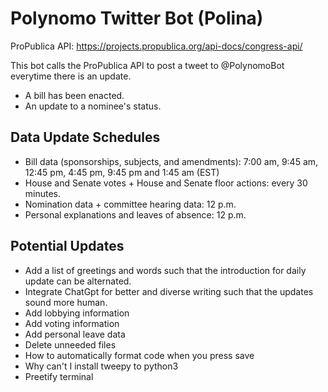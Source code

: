 # Polynomo Twitter Bot (Polina)

ProPublica API: https://projects.propublica.org/api-docs/congress-api/

This bot calls the ProPublica API to post a tweet to @PolynomoBot everytime there is an update.

- A bill has been enacted.
- An update to a nominee's status.

## Data Update Schedules

- Bill data (sponsorships, subjects, and amendments): 7:00 am, 9:45 am, 12:45 pm, 4:45 pm, 9:45 pm and 1:45 am (EST)
- House and Senate votes + House and Senate floor actions: every 30 minutes.
- Nomination data + committee hearing data: 12 p.m.
- Personal explanations and leaves of absence: 12 p.m.

## Potential Updates

- Add a list of greetings and words such that the introduction for daily update can be alternated.
- Integrate ChatGpt for better and diverse writing such that the updates sound more human.
- Add lobbying information
- Add voting information
- Add personal leave data
- Delete unneeded files
- How to automatically format code when you press save
- Why can't I install tweepy to python3
- Preetify terminal
